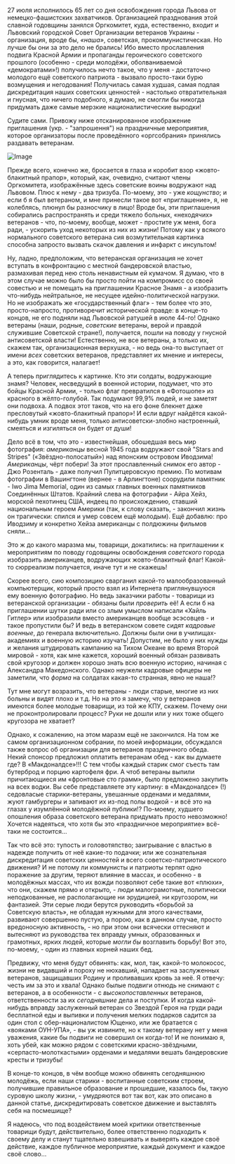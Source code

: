 27 июля исполнилось 65 лет со дня освобождения города Львова от немецко-фашистских захватчиков. Организацией празднования этой славной годовщины занялся Оргкомитет, куда, естественно, входит и Львовский городской Совет Организации ветеранов Украины - организация, вроде бы, *«наша»*, советская, прокоммунистическая. Но лучше бы они за это дело не брались! Ибо вместо прославления подвига Красной Армии и пропаганды героического советского прошлого (особенно - среди молодёжи, оболваниваемой «демократами»!) получилось нечто такое, что у меня - достаточно молодого ещё советского патриота - вызвало просто-таки бурю возмущения и негодования! Получилась самая худшая, самая подлая дискредитация наших советских ценностей - настолько отвратительная и гнусная, что ничего подобного, я думаю, не смогли бы никогда придумать даже самые мерзкие националистические выродки!

Судите сами. Привожу ниже отсканированное изображение приглашения (укр. - "запрошення") на праздничные мероприятия, которое организаторы после проведённого «оргсобрания» принялись раздавать ветеранам.

![Image](images/st090724.jpg)

Прежде всего, конечно же, бросается в глаза и коробит взор «жовто-блакитный прапор», который, как, очевидно, считают члены Оргкомитета, изображённые здесь советские воины водружают над Львовом. Плюс к нему - два тризуба. По-моему, это - уже *кощунство*; и если б я был ветераном, и мне принесли такое вот «приглашение», я, не колеблясь, плюнул бы разносчику в лицо! Вроде бы, эти приглашения собирались распространять и среди тяжело больных, «неходячих» ветеранов - что, по-моему, вообще, может - простите уж меня, бога ради, - ускорить уход некоторых из них из жизни! Потому как у всякого нормального советского ветерана сия возмутительная картинка способна запросто вызвать скачок давления и инфаркт с инсультом!

Ну, ладно, предположим, что ветеранская организация не хочет вступать в конфронтацию с местной бандеровской властью, размахивая перед нею столь ненавистным ей кумачом. Я думаю, что в этом случае можно было бы просто пойти на компромисс со своей совестью и не помещать на приглашении Красное Знамя - а изобразить что-нибудь нейтральное, не несущее идейно-политической нагрузки. Но не изображать же «государственный флаг» - тем более что это, просто-напросто, противоречит исторической правде: в конце-то концов, не его подняли над Львовской ратушей в июле 44-го! Однако ветераны (наши, родные, *советские* ветераны, верой и правдой служившие Советской стране!), получается, пошли на поводу у гнусной антисоветской власти! Естественно, не все ветераны, а только их, скажем так, организационная верхушка, - но ведь она-то выступает от имени *всех* советских ветеранов, представляет их мнение и интересы, а это, как говорится, налагает!

А теперь приглядитесь к картинке. Кто эти солдаты, водружающие знамя? Человек, несведущий в военной истории, подумает, что это бойцы Красной Армии, - только флаг превратился в «Фотошопе» из красного в жёлто-голубой. Так подумают 99,9% людей, и не заметят они подвоха. А подвох этот таков, что на его фоне блекнет даже пресловутый «жовто-блакитный прапор»! И если вдруг найдётся какой-нибудь умник вроде меня, только антисоветски-злобно настроенный, смеяться и изгиляться он будет от души!

Дело всё в том, что это - известнейшая, обошедшая весь мир фотография: *американцы* весной 1945 года водружают свой "Stars and Stripes" («Звёздно-полосатый») над японским островом Иводзима! *Американцы*, чёрт побери! За этот прославленный снимок его автор - Джо Розенталь - даже получил Пулитцеровскую премию. По мотивам фотографии в Вашингтоне (вернее - в Арлингтоне) соорудили памятник - Iwo Jima Memorial, один из самых главных военных памятников Соединённых Штатов. Крайний слева на фотографии - Айра Хейз, морской пехотинец США, индеец по происхождению, ставший национальным героем Америки (так, к слову сказать, - закончил жизнь он трагически: спился и умер совсем ещё молодым). Ещё добавлю: про Иводзиму и конкретно Хейза американцы с полдюжины фильмов сняли...

Это ж до какого маразма мы, товарищи, докатились: на приглашении к мероприятиям по поводу годовщины освобождения *советского* города изобразить американцев, водружающих жовто-блакитный флаг! Какой-то сюрреализм получается, иначе тут и не скажешь!

Скорее всего, сию композицию сварганил какой-то малообразованный компьютерщик, который просто взял из Интернета приглянувшуюся ему военную фотографию. Но ведь заказчики работы - товарищи из ветеранской организации - обязаны были *проверить* её! А если б на приглашении шутки ради или со злым умыслом написали «Хайль Гитлер» или изобразили вместо американцев вообще эсэсовцев - и такое пропустили бы? И ведь в ветеранском совете сидят *кадровые военные*, до генерала включительно. Должны были они в училищах-академиях и военную историю изучать! Допустим, не было у них нужды и желания штудировать кампанию на Тихом Океане во время Второй мировой - хотя, как мне кажется, хороший военный обязан развивать свой кругозор и должен хорошо знать всю военную историю, начиная с Александра Македонского. Однако неужели кадровые офицеры не заметили, что *форма* на солдатах какая-то странная, явно не наша!?

Тут мне могут возразить, что ветераны - люди старые, многие из них больны и видят плохо и т.д. Но на это я замечу, что у ветеранов имеются более молодые товарищи, из той же КПУ, скажем. Почему они не проконтролировали процесс? Руки не дошли или у них тоже общего кругозора не хватает?

Однако, к сожалению, на этом маразм ещё не закончился. На том же самом организационном собрании, по моей информации, обсуждался также вопрос об организации для ветеранов праздничного обеда. Некий спонсор предложил оплатить ветеранам обед - как вы думаете где? В «Макдоналдсе»!!! С тем чтобы каждый старик смог съесть там бутерброд и порцию картофеля фри. А чтоб ветераны выпили причитающиеся им «фронтовые сто грамм», было предложено закупить на всех водки. Вы себе представляете эту картину: в «Макдоналдсе» (!) седовласые старики-ветераны, увешанные орденами и медалями, жуют гамбургеры и запивают их из-под полы водкой - и всё это на глазах у изумлённой молодёжной публики!? По-моему, худшего опошления образа советского ветерана придумать просто невозможно! Хочется надеяться, что хотя бы это «праздничное мероприятие» всё-таки не состоится...

Так что всё это: тупость и головотяпство; заигрывание с властью в надежде получить от неё какие-то подачки; или же сознательная дискредитация советских ценностей и всего советско-патриотического движения? И не потому ли коммунисты и патриоты терпят одно поражение за другим, теряют влияние в массах, и особенно - в молодёжных массах, что их вожди позволяют себе такие вот «плюхи», что они, скажем прямо и открыто, - люди малограмотные, политически неподкованные, не располагающие ни эрудицией, ни кругозором, ни фантазией. Эти серые люди берутся руководить «борьбой за Советскую власть», не обладая нужными для этого качествами, развивают совершенно пустую, а порою, как в данном случае, просто вредоносную активность, - но при этом они всячески оттесняют и вытесняют из руководства тех вправду умных, образованных и грамотных, ярких людей, которые *могли бы* возглавить борьбу! Вот это, по-моему, - один из главных корней наших бед.

Предвижу, что меня будут обвинять: как, мол, так, какой-то молокосос, жизни не видавший и пороху не нюхавший, нападает на заслуженных ветеранов, защищавших Родину и проливавших кровь за неё. Я отвечу: честь им за это и хвала! Однако былые подвиги отнюдь не снимают с ветеранов, а в особенности - с *высокопоставленных* ветеранов, ответственности за их *сегодняшние* дела и поступки. И когда какой-нибудь вправду заслуженный ветеран со Звездой Героя на груди ради бесплатной еды и выпивки и получения мелких подарков садится за один стол с обер-националистом Ющенко, или же братается с «вояками ОУН-УПА», - вы уж извините, но к такому ветерану нет у меня уважения, какие бы подвиги не совершил он когда-то! И не понимаю я, хоть убей, как можно рядом с советскими красно-звёздными, «серпасто-молоткастыми» орденами и медалями вешать бандеровские кресты и тризубы!

В конце-то концов, в чём вообще можно обвинять сегодняшнюю молодёжь, если наши старики - воспитанные советским строем, получившие правильное образование и прошедшие, казалось бы, такую суровую школу жизни, - умудряются вот так вот, как это описано в данной статье, дискредитировать советское движение и выставлять себя на посмешище?

Я надеюсь, что под воздействием моей критики ответственные товарищи будут, действительно, более ответственно подходить к своему делу и станут тщательно взвешивать и выверять каждое своё действие, каждое публичное мероприятие, каждый документ и каждое своё слово...